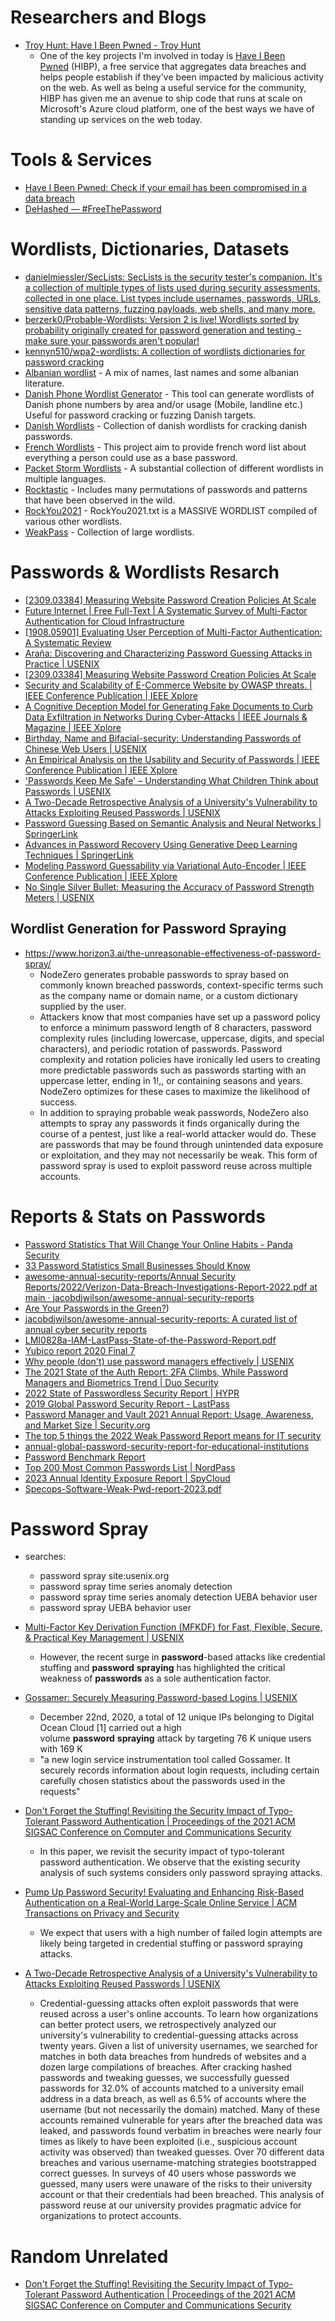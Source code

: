 # Researchers and Blogs
- [Troy Hunt: Have I Been Pwned - Troy Hunt](https://www.troyhunt.com/tag/have-i-been-pwned-3f/) 
	- One of the key projects I'm involved in today is [Have I Been Pwned](https://haveibeenpwned.com/?ref=troyhunt.com) (HIBP), a free service that aggregates data breaches and helps people establish if they've been impacted by malicious activity on the web. As well as being a useful service for the community, HIBP has given me an avenue to ship code that runs at scale on Microsoft's Azure cloud platform, one of the best ways we have of standing up services on the web today.
# Tools & Services
- [Have I Been Pwned: Check if your email has been compromised in a data breach](https://haveibeenpwned.com/) 
- [DeHashed — #FreeThePassword](https://dehashed.com/) 
# Wordlists, Dictionaries, Datasets
- [danielmiessler/SecLists: SecLists is the security tester's companion. It's a collection of multiple types of lists used during security assessments, collected in one place. List types include usernames, passwords, URLs, sensitive data patterns, fuzzing payloads, web shells, and many more.](https://github.com/danielmiessler/SecLists) 
- [berzerk0/Probable-Wordlists: Version 2 is live! Wordlists sorted by probability originally created for password generation and testing - make sure your passwords aren't popular!](https://github.com/berzerk0/Probable-Wordlists) 
- [kennyn510/wpa2-wordlists: A collection of wordlists dictionaries for password cracking](https://github.com/kennyn510/wpa2-wordlists) 
- [Albanian wordlist](https://github.com/its0x08/albanian-wordlist) - A mix of names, last names and some albanian literature.
- [Danish Phone Wordlist Generator](https://github.com/narkopolo/danish_phone_wordlist_generator) - This tool can generate wordlists of Danish phone numbers by area and/or usage (Mobile, landline etc.) Useful for password cracking or fuzzing Danish targets.
- [Danish Wordlists](https://github.com/narkopolo/danish-wordlists) - Collection of danish wordlists for cracking danish passwords.
- [French Wordlists](https://github.com/clem9669/wordlists) - This project aim to provide french word list about everything a person could use as a base password.
- [Packet Storm Wordlists](https://packetstormsecurity.com/Crackers/wordlists/page1/) - A substantial collection of different wordlists in multiple languages.
- [Rocktastic](https://labs.nettitude.com/tools/rocktastic/) - Includes many permutations of passwords and patterns that have been observed in the wild.
- [RockYou2021](https://github.com/ohmybahgosh/RockYou2021.txt) - RockYou2021.txt is a MASSIVE WORDLIST compiled of various other wordlists.
- [WeakPass](https://weakpass.com/) - Collection of large wordlists.
# Passwords & Wordlists Resarch
- [[2309.03384] Measuring Website Password Creation Policies At Scale](https://arxiv.org/abs/2309.03384) 
- [Future Internet | Free Full-Text | A Systematic Survey of Multi-Factor Authentication for Cloud Infrastructure](https://www.mdpi.com/1999-5903/15/4/146) 
- [[1908.05901] Evaluating User Perception of Multi-Factor Authentication: A Systematic Review](https://arxiv.org/abs/1908.05901) 
- [Araña: Discovering and Characterizing Password Guessing Attacks in Practice | USENIX](https://www.usenix.org/conference/usenixsecurity23/presentation/islam)
- [[2309.03384] Measuring Website Password Creation Policies At Scale](https://arxiv.org/abs/2309.03384) 
- [Security and Scalability of E-Commerce Website by OWASP threats. | IEEE Conference Publication | IEEE Xplore](https://ieeexplore.ieee.org/abstract/document/10111955) 
- [A Cognitive Deception Model for Generating Fake Documents to Curb Data Exfiltration in Networks During Cyber-Attacks | IEEE Journals & Magazine | IEEE Xplore](https://ieeexplore.ieee.org/abstract/document/9755446) 
- [Birthday, Name and Bifacial-security: Understanding Passwords of Chinese Web Users | USENIX](https://www.usenix.org/conference/usenixsecurity19/presentation/wang-ding) 
- [An Empirical Analysis on the Usability and Security of Passwords | IEEE Conference Publication | IEEE Xplore](https://ieeexplore.ieee.org/abstract/document/9191658) 
- ['Passwords Keep Me Safe' – Understanding What Children Think about Passwords | USENIX](https://www.usenix.org/conference/usenixsecurity21/presentation/theofanos) 
- [A Two-Decade Retrospective Analysis of a University's Vulnerability to Attacks Exploiting Reused Passwords | USENIX](https://www.usenix.org/conference/usenixsecurity23/presentation/nisenoff-retrospective) 
- [Password Guessing Based on Semantic Analysis and Neural Networks | SpringerLink](https://link.springer.com/chapter/10.1007/978-981-13-5913-2_6) 
- [Advances in Password Recovery Using Generative Deep Learning Techniques | SpringerLink](https://link.springer.com/chapter/10.1007/978-3-030-86365-4_2) 
- [Modeling Password Guessability via Variational Auto-Encoder | IEEE Conference Publication | IEEE Xplore](https://ieeexplore.ieee.org/abstract/document/9437859) 
- [No Single Silver Bullet: Measuring the Accuracy of Password Strength Meters | USENIX](https://www.usenix.org/conference/usenixsecurity23/presentation/wang-ding-silver-bullet)
## Wordlist Generation for Password Spraying
- https://www.horizon3.ai/the-unreasonable-effectiveness-of-password-spray/
	- NodeZero generates probable passwords to spray based on commonly known breached passwords, context-specific terms such as the company name or domain name, or a custom dictionary supplied by the user.
	- Attackers know that most companies have set up a password policy to enforce a minimum password length of 8 characters, password complexity rules (including lowercase, uppercase, digits, and special characters), and periodic rotation of passwords. Password complexity and rotation policies have ironically led users to creating more predictable passwords such as passwords starting with an uppercase letter, ending in 1!,, or containing seasons and years. NodeZero optimizes for these cases to maximize the likelihood of success.
	- In addition to spraying probable weak passwords, NodeZero also attempts to spray any passwords it finds organically during the course of a pentest, just like a real-world attacker would do. These are passwords that may be found through unintended data exposure or exploitation, and they may not necessarily be weak. This form of password spray is used to exploit password reuse across multiple accounts.
# Reports & Stats on Passwords
* [Password Statistics That Will Change Your Online Habits - Panda Security](https://www.pandasecurity.com/en/mediacenter/password-statistics/)
* [33 Password Statistics Small Businesses Should Know](https://smallbiztrends.com/2022/10/password-statistics.html)
* [awesome-annual-security-reports/Annual Security Reports/2022/Verizon-Data-Breach-Investigations-Report-2022.pdf at main · jacobdjwilson/awesome-annual-security-reports](https://github.com/jacobdjwilson/awesome-annual-security-reports/blob/main/Annual%20Security%20Reports/2022/Verizon-Data-Breach-Investigations-Report-2022.pdf)
* [Are Your Passwords in the Green?](https://www.hivesystems.io/blog/are-your-passwords-in-the-green?))
* [jacobdjwilson/awesome-annual-security-reports: A curated list of annual cyber security reports](https://github.com/jacobdjwilson/awesome-annual-security-reports)
* [LMI0828a-IAM-LastPass-State-of-the-Password-Report.pdf](https://lp-cdn.lastpass.com/lporcamedia/document-library/lastpass/pdf/en/LMI0828a-IAM-LastPass-State-of-the-Password-Report.pdf)
* [Yubico report 2020 Final 7](https://www.nass.org/sites/default/files/2020-04/Yubico%20Report%20Ponemon%202020%20State%20of%20Password%20and%20Authentication%20Security%20Behaviors.pdf)
* [Why people (don't) use password managers effectively | USENIX](https://www.usenix.org/conference/soups2019/presentation/pearman)
* [The 2021 State of the Auth Report: 2FA Climbs, While Password Managers and Biometrics Trend | Duo Security](https://duo.com/blog/the-2021-state-of-the-auth-report-2fa-climbs-password-managers-biometrics-trend)
* [2022 State of Passwordless Security Report | HYPR](https://get.hypr.com/2022-state-of-passwordless-security)
* [2019 Global Password Security Report - LastPass](https://www.lastpass.com/state-of-the-password/global-password-security-report-2019)
* [Password Manager and Vault 2021 Annual Report: Usage, Awareness, and Market Size | Security.org](https://www.security.org/digital-safety/password-manager-annual-report/2021/)
* [The top 5 things the 2022 Weak Password Report means for IT security](https://www.bleepingcomputer.com/news/security/the-top-5-things-the-2022-weak-password-report-means-for-it-security/)
* [annual-global-password-security-report-for-educational-institutions](https://www.lastpass.com/resources/ebook/annual-global-password-security-report-for-educational-institutions)
* [Password Benchmark Report](https://www.lastpass.com/resources/reports/password-benchmark-report)
* [Top 200 Most Common Passwords List | NordPass](https://nordpass.com/most-common-passwords-list/)
* [2023 Annual Identity Exposure Report | SpyCloud](https://spycloud.com/resource/2023-annual-identity-exposure-report/)
* [Specops-Software-Weak-Pwd-report-2023.pdf](https://specopssoft.com/wp-content/uploads/2023/06/Specops-Software-Weak-Pwd-report-2023.pdf)
# Password Spray 
- searches:
	- password spray site:usenix.org 
	- password spray time series anomaly detection
	- password spray time series anomaly detection UEBA behavior user 
	- password spray UEBA behavior user 

- [Multi-Factor Key Derivation Function (MFKDF) for Fast, Flexible, Secure, & Practical Key Management | USENIX](https://www.usenix.org/conference/usenixsecurity23/presentation/nair-mfkdf) 
	- However, the recent surge in **password**-based attacks like credential stuffing and **password** **spraying** has highlighted the critical weakness of **passwords** as a sole authentication factor.
- [Gossamer: Securely Measuring Password-based Logins | USENIX](https://www.usenix.org/conference/usenixsecurity22/presentation/sanusi-bohuk)
	- December 22nd, 2020, a total of 12 unique IPs belonging to Digital Ocean Cloud \[1\] carried out a high volume **password** **spraying** attack by targeting 76 K unique users with 169 K
	- "a new login service instrumentation tool called Gossamer. It securely records information about login requests, including certain carefully chosen statistics about the passwords used in the requests"
- [Don't Forget the Stuffing! Revisiting the Security Impact of Typo-Tolerant Password Authentication | Proceedings of the 2021 ACM SIGSAC Conference on Computer and Communications Security](https://dl.acm.org/doi/abs/10.1145/3460120.3484791) 
	- In this paper, we revisit the security impact of typo-tolerant password authentication. We observe that the existing security analysis of such systems considers only password spraying attacks.
- [Pump Up Password Security! Evaluating and Enhancing Risk-Based Authentication on a Real-World Large-Scale Online Service | ACM Transactions on Privacy and Security](https://dl.acm.org/doi/full/10.1145/3546069) 
	- We expect that users with a high number of failed login attempts are likely being targeted in credential stuffing or password spraying attacks.
- [A Two-Decade Retrospective Analysis of a University's Vulnerability to Attacks Exploiting Reused Passwords | USENIX](https://www.usenix.org/conference/usenixsecurity23/presentation/nisenoff-retrospective)
	- Credential-guessing attacks often exploit passwords that were reused across a user's online accounts. To learn how organizations can better protect users, we retrospectively analyzed our university's vulnerability to credential-guessing attacks across twenty years. Given a list of university usernames, we searched for matches in both data breaches from hundreds of websites and a dozen large compilations of breaches. After cracking hashed passwords and tweaking guesses, we successfully guessed passwords for 32.0% of accounts matched to a university email address in a data breach, as well as 6.5% of accounts where the username (but not necessarily the domain) matched. Many of these accounts remained vulnerable for years after the breached data was leaked, and passwords found verbatim in breaches were nearly four times as likely to have been exploited (i.e., suspicious account activity was observed) than tweaked guesses. Over 70 different data breaches and various username-matching strategies bootstrapped correct guesses. In surveys of 40 users whose passwords we guessed, many users were unaware of the risks to their university account or that their credentials had been breached. This analysis of password reuse at our university provides pragmatic advice for organizations to protect accounts.
# Random Unrelated
- [Don't Forget the Stuffing! Revisiting the Security Impact of Typo-Tolerant Password Authentication | Proceedings of the 2021 ACM SIGSAC Conference on Computer and Communications Security](https://dl.acm.org/doi/abs/10.1145/3460120.3484791) 
